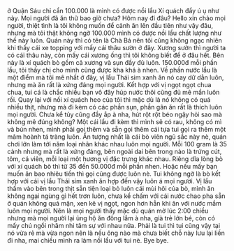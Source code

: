 ở Quận Sáu chỉ cần 100.000 là mình có được nồi lẩu Xí quách đầy ú ụ như này. Mọi người đã ăn thử bao giờ chưa? Hôm nay đi đâu? Hello xin chào mọi người, thiệt tình là tôi không muốn để cảnh ăn lên đầu tiên như vậy đâu, nhưng mà tôi thật không ngờ 100.000 mình có được nồi lẩu chất lượng như thế này luôn. Quán này thì có tên là Chà Bá nên tôi cũng không ngạc nhiên khi thấy cái xe topping với mấy cái thâu sườn ở đây. Xương sườn thì người ta có cái thâu này, còn mấy cái xương ống thì tôi không biết để ở đâu hết. Bên này là xí quách bò gồm cả xương và sụn đầy đủ luôn. 150.000đ mỗi phần lẩu, tôi thấy chị cho mình cũng được kha khá à nhen. Về phần nước lẩu là một điểm mà tôi mê nhất ở đây, vị lẩu Thái sim xanh ăn nó cay dữ dằn luôn, nhưng mà ăn rất là xứng đáng mọi người. Kết hợp với vị ngọt ngọt chua chua, tui cá là chắc nhiều bạn vô đây húp nước thôi cũng đủ mê mẩn luôn rồi. Quay lại với nồi xí quách heo của tôi thì mặc dù là nó không có quá nhiều thịt, nhưng mà đi kèm có các phần sụn, phần gân ăn rất là thích luôn mọi người. Chưa kể tủy cũng đầy ắp à nha, hút rột rột béo ngậy hỏi sao mà không mê đúng không? Một cái lẩu đi kèm thì mình sẽ có rau, không có mì và bún nhen, mình phải gọi thêm và sẵn gọi thêm cái tựa tui gọi ra thêm một mâm hoành tá tràng luôn. Ấn tượng nhất là cái bò viên ngũ sắc này nè, quán chơi lớn làm tới năm loại nhân khác nhau luôn mọi người. Mỗi 100 gram là 35 cành nhưng mà rất là xứng đáng, bên ngoài dai bên trong nào là trứng cút, tôm, cá viên, mỗi loại một hương vị đặc trưng khác nhau. Riêng dĩa lòng bò với xí quách bò thì từ 35 đến 50.000đ mỗi phần nhen. Hoặc nếu mấy bạn muốn ăn bao nhiêu tiền thì gọi cũng được luôn nè. Tui không ngờ là bò kết hợp với cái vị lẩu Thái sim xanh ăn hợp đến vậy luôn á mọi người. Vị lẩu thấm vào bên trong thịt sẵn tiện loại bỏ luôn cái mùi hôi của bò, mình ăn không ngại ngùng gì hết trơn luôn, chưa kể chấm với cái nước chao pha sẵn ở quán không quá mặn, xen kẽ vị ngọt, ngon hơn hẳn khi ăn với nước mắm luôn mọi người. Nên là mọi người thấy mặc dù quán mở lúc 2:00 chiều nhưng mà mọi người lại ủng hộ ăn đông lắm à nha, già trẻ lớn bé, còn có mấy chú ngồi nhâm nhi tâm sự với nhau nữa. Phải là tui thì tui cũng vậy tại nó vừa rẻ mà vừa ngon nên là nếu ông nào mà chưa biết chỗ này lưu lại liền đi nha, mai chiều mình ra làm nồi lẩu với tui nè. Bye bye.